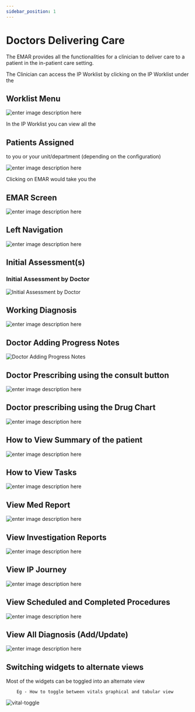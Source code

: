```yaml
---
sidebar_position: 1
---
```


# Doctors Delivering Care

The EMAR provides all the functionalities for a clinician to deliver care to a patient in the in-patient care setting.

The Clinician can access the IP Worklist by clicking on the IP Worklist under the

## Worklist Menu

![enter image description here](https://res.cloudinary.com/teleopdassets/image/upload/v1642195383/Guide/IP/IP_Menu_fachwm.png)

In the IP Worklist you can view all the

## Patients Assigned

to you or your unit/department (depending on the configuration)

![enter image description here](https://res.cloudinary.com/teleopdassets/image/upload/v1642195037/Guide/IP_Worklist_arqkbx.png)

Clicking on EMAR would take you the

## EMAR Screen

![enter image description here](https://res.cloudinary.com/teleopdassets/image/upload/v1642230052/Guide/IP/IP-EMAR-Screen_mpiccx.gif)

## Left Navigation

![enter image description here](https://res.cloudinary.com/teleopdassets/image/upload/v1642194708/Guide/navigation-menu_cpnirb.png)

## Initial Assessment(s)

### Initial Assessment by Doctor

![Initial Assessment by Doctor](https://res.cloudinary.com/teleopdassets/image/upload/v1642191954/Initial_Assessment_saszkp.gif)

## Working Diagnosis

![enter image description here](https://res.cloudinary.com/teleopdassets/image/upload/v1642192909/WorkingDiagnosis_esgei2.png)

## Doctor Adding Progress Notes

![Doctor Adding Progress Notes](https://res.cloudinary.com/teleopdassets/image/upload/v1642192131/ProgressNotes_j0njsb.gif)

## Doctor Prescribing using the consult button

![enter image description here](https://res.cloudinary.com/teleopdassets/image/upload/v1642191687/Consult_1_zi5i0s.gif)

## Doctor prescribing using the Drug Chart

![enter image description here](https://res.cloudinary.com/teleopdassets/image/upload/v1642191242/drugChart_odlhgq.gif)

## How to View Summary of the patient

![enter image description here](https://res.cloudinary.com/teleopdassets/image/upload/v1642192957/Summary_ufu5x9.png)

## How to View Tasks

![enter image description here](https://res.cloudinary.com/teleopdassets/image/upload/v1642192982/Notes_hlpoqp.png)

## View Med Report

![enter image description here](https://res.cloudinary.com/teleopdassets/image/upload/v1642193126/Guide/med_report_csgnpm.png)

## View Investigation Reports

![enter image description here](https://res.cloudinary.com/teleopdassets/image/upload/v1642193292/Guide/Screenshot_2022-01-15_at_2.17.51_AM_qwkrhw.png)

## View IP Journey

![enter image description here](https://res.cloudinary.com/teleopdassets/image/upload/v1642193485/Guide/Journey_ji61o7.png)

## View Scheduled and Completed Procedures

![enter image description here](https://res.cloudinary.com/teleopdassets/image/upload/v1642193161/Guide/PrescribedProcedure_zcvlk4.png)

## View All Diagnosis (Add/Update)

![enter image description here](https://res.cloudinary.com/teleopdassets/image/upload/v1642194186/Guide/diagnosis_utnypl.gif)

## Switching widgets to alternate views

Most of the widgets can be toggled into an alternate view

```
    Eg - How to toggle between vitals graphical and tabular view

```

![vital-toggle](https://res.cloudinary.com/teleopdassets/image/upload/v1642258300/Guide/Screen_Recording_2022-01-15_at_8.11.48_PM_ee7qou.gif)
